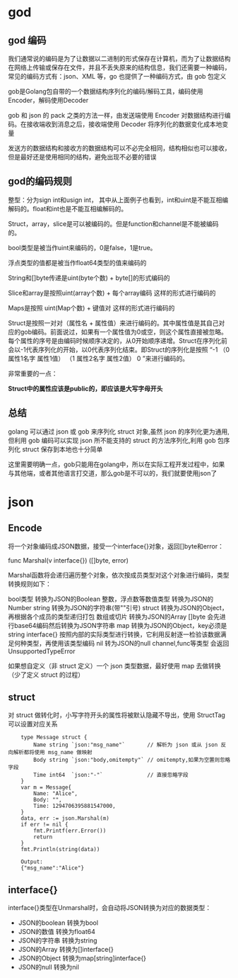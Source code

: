 # god
## god 编码
我们通常说的编码是为了让数据以二进制的形式保存在计算机，而为了让数据结构在网络上传输或保存在文件，并且不丢失原来的结构信息，我们还需要一种编码，常见的编码方式有：json、XML 等，go 也提供了一种编码方式，由 gob 包定义

gob是Golang包自带的一个数据结构序列化的编码/解码工具，编码使用Encoder，解码使用Decoder

gob 和 json 的 pack 之类的方法一样，由发送端使用 Encoder 对数据结构进行编码。在接收端收到消息之后，接收端使用 Decoder 将序列化的数据变化成本地变量

发送方的数据结构和接收方的数据结构可以不必完全相同，结构相似也可以接收，但是最好还是使用相同的结构，避免出现不必要的错误

## god的编码规则

整型：分为sign int和usign int， 其中从上面例子也看到，int和uint是不能互相编解码的。float和int也是不能互相编解码的。

Struct，array，slice是可以被编码的。但是function和channel是不能被编码的。

bool类型是被当作uint来编码的，0是false，1是true。

浮点类型的值都是被当作float64类型的值来编码的

String和[]byte传递是uint(byte个数) + byte[]的形式编码的

Slice和array是按照uint(array个数) + 每个array编码 这样的形式进行编码的

Maps是按照 uint(Map个数) + 键值对 这样的形式进行编码的

Struct是按照一对对（属性名 + 属性值）来进行编码的。其中属性值是其自己对应的gob编码。前面说过，如果有一个属性值为0或空，则这个属性直接被忽略。每个属性的序号是由编码时候顺序决定的，从0开始顺序递增。Struct在序列化前会以-1代表序列化的开始，以0代表序列化结束。即Struct的序列化是按照 “-1 （0 属性1名字 属性1值） （1 属性2名字 属性2值） 0 ”来进行编码的。


非常重要的一点：

**Struct中的属性应该是public的，即应该是大写字母开头**

## 总结

golang 可以通过 json 或 gob 来序列化 struct 对象,虽然 json 的序列化更为通用,但利用 gob 编码可以实现 json 所不能支持的 struct 的方法序列化,利用 gob 包序列化 struct 保存到本地也十分简单

这里需要明确一点，gob只能用在golang中，所以在实际工程开发过程中，如果与其他端，或者其他语言打交道，那么gob是不可以的，我们就要使用json了

# json
## Encode
将一个对象编码成JSON数据，接受一个interface{}对象，返回[]byte和error：

func Marshal(v interface{}) ([]byte, error)

Marshal函数将会递归遍历整个对象，依次按成员类型对这个对象进行编码，类型转换规则如下：

bool类型 转换为JSON的Boolean
整数，浮点数等数值类型 转换为JSON的Number
string 转换为JSON的字符串(带""引号)
struct 转换为JSON的Object，再根据各个成员的类型递归打包
数组或切片 转换为JSON的Array
[]byte 会先进行base64编码然后转换为JSON字符串
map 转换为JSON的Object，key必须是string
interface{} 按照内部的实际类型进行转换，它利用反射逐一检验该数据满足何种类型，再使用该类型编码
nil 转为JSON的null
channel,func等类型 会返回UnsupportedTypeError

如果想自定义（非 struct 定义）一个 json 类型数据，最好使用 map 去做转换（少了定义 struct 的过程）

## struct
对 struct 做转化时，小写字符开头的属性将被默认隐藏不导出，使用 StructTag 可以设置对应关系

```
    type Message struct {
        Name string `json:"msg_name"`       // 解析为 json 或从 json 反向解析都将使用 msg_name 做映射
        Body string `json:"body,omitempty"` // omitempty,如果为空置则忽略字段
        Time int64  `json:"-"`              // 直接忽略字段
    }
    var m = Message{
        Name: "Alice",
        Body: "",
        Time: 1294706395881547000,
    }
    data, err := json.Marshal(m)
    if err != nil {
        fmt.Printf(err.Error())
        return
    }
    fmt.Println(string(data))
    
    Output:
    {"msg_name":"Alice"}

```

## interface{}
interface{}类型在Unmarshal时，会自动将JSON转换为对应的数据类型：

- JSON的boolean 转换为bool
- JSON的数值 转换为float64
- JSON的字符串 转换为string
- JSON的Array 转换为[]interface{}
- JSON的Object 转换为map[string]interface{}
- JSON的null 转换为nil